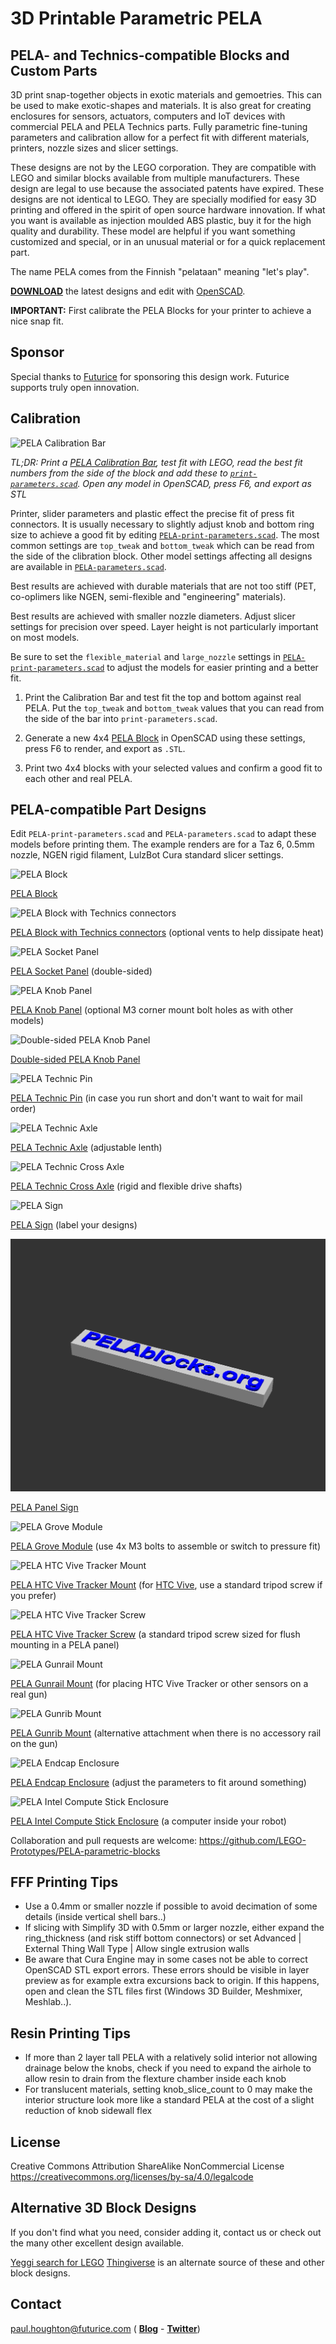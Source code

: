 # 3D Printable Parametric PELA #

## PELA- and Technics-compatible Blocks and Custom Parts ##

3D print snap-together objects in exotic materials and gemoetries. This can be used to make exotic-shapes and materials. It is also great for creating enclosures for sensors, actuators, computers and IoT devices with commercial PELA and PELA Technics parts. Fully parametric fine-tuning parameters and calibration allow for a perfect fit with different materials, printers, nozzle sizes and slicer settings.

These designs are not by the LEGO corporation. They are compatible with LEGO and similar blocks available from multiple manufacturers. These design are legal to use because the associated patents have expired. These designs are not identical to LEGO. They are specially modified for easy 3D printing and offered in the spirit of open source hardware innovation. If what you want is available as injection moulded ABS plastic, buy it for the high quality and durability. These model are helpful if you want something customized and special, or in an unusual material or for a quick replacement part.

The name PELA comes from the Finnish "pelataan" meaning "let's play".

**[DOWNLOAD](https://github.com/LEGO-Prototypes/PELA-parametric-blocks/archive/master.zip)** the latest designs and edit with [OpenSCAD](http://www.openscad.org/).

**IMPORTANT:** First calibrate the PELA Blocks for your printer to achieve a nice snap fit.

## Sponsor ##

Special thanks to [Futurice](http://futurice.com) for sponsoring this design work. Futurice supports truly open innovation.

## Calibration ##

![PELA Calibration Bar](calibration/PELA-calibration.png)

*TL;DR: Print a [PELA Calibration Bar](https://github.com/LEGO-Prototypes/PELA-parametric-blocks/blob/master/calibration/PELA-calibration.stl), test fit with LEGO, read the best fit numbers from the side of the block and add these to [`print-parameters.scad`](https://github.com/PELA-Prototypes/parametric-PELA/blob/master/print-parameters.scad). Open any model in OpenSCAD, press F6, and export as STL*

Printer, slider parameters and plastic effect the precise fit of press fit connectors. It is usually necessary to slightly adjust knob and bottom ring size to achieve a good fit by editing [`PELA-print-parameters.scad`](https://github.com/PELA-Prototypes/parametric-PELA/blob/master/PELA-print-parameters.scad). The most common settings are `top_tweak` and `bottom_tweak` which can be read from the side of the clibration block. Other model settings affecting all designs are available in [`PELA-parameters.scad`](https://github.com/PELA-Prototypes/parametric-PELA/blob/master/PELA-parameters.scad).

Best results are achieved with durable materials that are not too stiff (PET, co-oplimers like NGEN, semi-flexible and "engineering" materials).

Best results are achieved with smaller nozzle diameters. Adjust slicer settings for precision over speed. Layer height is not particularly important on most models.

Be sure to set the `flexible_material` and `large_nozzle` settings in [`PELA-print-parameters.scad`](https://github.com/PELA-Prototypes/parametric-PELA/blob/master/PELA-print-parameters.scad) to adjust the models for easier printing and a better fit.

1. Print the Calibration Bar and test fit the top and bottom against real PELA. Put the `top_tweak` and `bottom_tweak` values that you can read from the side of the bar into `print-parameters.scad`.

2. Generate a new 4x4 [PELA Block](https://github.com/LEGO-Prototypes/PELA-parametric-blocks/blob/master/PELA-block-4-2-1.stl) in OpenSCAD using these settings, press F6 to render, and export as `.STL`.

3. Print two 4x4 blocks with your selected values and confirm a good fit to each other and real PELA.


## PELA-compatible Part Designs ##

Edit `PELA-print-parameters.scad` and `PELA-parameters.scad` to adapt these models before printing them. The example renders are for a Taz 6, 0.5mm nozzle, NGEN rigid filament, LulzBot Cura standard slicer settings.

![PELA Block](PELA-block-4-2-1.png)

[PELA Block](https://github.com/LEGO-Prototypes/PELA-parametric-blocks/blob/master/PELA-block-4-2-1.stl) 

![PELA Block with Technics connectors](PELA-technic-block-4-4-2.png)

[PELA Block with Technics connectors](https://github.com/LEGO-Prototypes/PELA-parametric-blocks/blob/master/PELA-technic-block-4-4-2.stl) (optional vents to help dissipate heat)

![PELA Socket Panel](socket-panel/PELA-socket-panel.png)

[PELA Socket Panel](https://github.com/LEGO-Prototypes/PELA-parametric-blocks/blob/master/socket-panel/PELA-socket-panel.stl) (double-sided)

![PELA Knob Panel](knob-panel/PELA-knob-panel.png)

[PELA Knob Panel](https://github.com/LEGO-Prototypes/PELA-parametric-blocks/blob/master/knob-panel/PELA-knob-panel.stl) (optional M3 corner mount bolt holes as with other models)

![Double-sided PELA Knob Panel](knob-panel/PELA-double-sided-knob-panel.png)

[Double-sided PELA Knob Panel](https://github.com/LEGO-Prototypes/PELA-parametric-blocks/blob/master/knob-panel/PELA-double-sided-knob-panel.stl)

![PELA Technic Pin](PELA-technic-pin.png)

[PELA Technic Pin](https://github.com/LEGO-Prototypes/PELA-parametric-blocks/blob/master/PELA-technic-pin.stl) (in case you run short and don't want to wait for mail order)

![PELA Technic Axle](PELA-technic-axle.png)

[PELA Technic Axle](https://github.com/LEGO-Prototypes/PELA-parametric-blocks/blob/master/PELA-technic-axle.stl) (adjustable lenth)

![PELA Technic Cross Axle](PELA-technic-cross-axle.png)

[PELA Technic Cross Axle](https://github.com/LEGO-Prototypes/PELA-parametric-blocks/blob/master/PELA-technic-cross-axle.stl) (rigid and flexible drive shafts)

![PELA Sign](sign/PELA-sign.png)

[PELA Sign](https://github.com/LEGO-Prototypes/PELA-parametric-blocks/blob/master/sign/PELA-sign.stl) (label your designs)

![PELA Panel Sign](sign/PELA-panel-sign.png)

[PELA Panel Sign](https://github.com/LEGO-Prototypes/PELA-parametric-blocks/blob/master/sign/PELA-panel-sign.stl)

![PELA Grove Module](grove-module-enclosure/PELA-grove-module-enclosure.png)

[PELA Grove Module](https://github.com/LEGO-Prototypes/PELA-parametric-blocks/blob/master/grove-module-enclosure/PELA-grove-module-enclosure.stl) (use 4x M3 bolts to assemble or switch to pressure fit)

![PELA HTC Vive Tracker Mount](vive-tracker-mount/PELA-vive-tracker-mount.png)

[PELA HTC Vive Tracker Mount](https://github.com/LEGO-Prototypes/PELA-parametric-blocks/blob/master/vive-tracker-mount/PELA-vive-tracker-mount.stl) (for [HTC Vive](https://www.vive.com/), use a standard tripod screw if you prefer)

![PELA HTC Vive Tracker Screw](vive-tracker-mount/PELA-vive-tracker-screw.png)

[PELA HTC Vive Tracker Screw](https://github.com/LEGO-Prototypes/PELA-parametric-blocks/blob/master/vive-tracker-mount/PELA-vive-tracker-screw.stl) (a standard tripod screw sized for flush mounting in a PELA panel)

![PELA Gunrail Mount](gunrail-mount/PELA-gunrail-mount.png)

[PELA Gunrail Mount](https://github.com/LEGO-Prototypes/PELA-parametric-blocks/blob/master/gunrail-mount/PELA-gunrail-mount.stl) (for placing HTC Vive Tracker or other sensors on a real gun)

![PELA Gunrib Mount](gunrail-mount/PELA-gunrib-mount.png)

[PELA Gunrib Mount](https://github.com/LEGO-Prototypes/PELA-parametric-blocks/blob/master/gunrail-mount/PELA-gunrib-mount.stl) (alternative attachment when there is no accessory rail on the gun)

![PELA Endcap Enclosure](endcap-enclosure/PELA-endcap-enclosure.png)

[PELA Endcap Enclosure](https://github.com/LEGO-Prototypes/PELA-parametric-blocks/blob/master/endcap-enclosure/PELA-endcap-enclosure.stl) (adjust the parameters to fit around something)

![PELA Intel Compute Stick Enclosure](endcap-enclosure/PELA-endcap-intel-compute-stick-enclosure.png)

[PELA Intel Compute Stick Enclosure](https://github.com/LEGO-Prototypes/PELA-parametric-blocks/blob/master/endcap-enclosure/PELA-endcap-intel-compute-stick-enclosure.stl) (a computer inside your robot)

<script src="https://github.com/LEGO-Prototypes/PELA-parametric-blocks/blob/master/endcap-enclosure/PELA-endcap-intel-compute-stick-enclosure.stl"></script>

Collaboration and pull requests are welcome: https://github.com/LEGO-Prototypes/PELA-parametric-blocks


## FFF Printing Tips ##

* Use a 0.4mm or smaller nozzle if possible to avoid decimation of some details (inside vertical shell bars..)
* If slicing with Simplify 3D with 0.5mm or larger nozzle, either expand the ring_thickness (and risk stiff bottom connectors) or set Advanced | External Thing Wall Type | Allow single extrusion walls
* Be aware that Cura Engine may in some cases not be able to correct OpenSCAD STL export errors. These errors should be visible in layer preview as for example extra excursions back to origin. If this happens, open and clean the STL files first (Windows 3D Builder, Meshmixer, Meshlab..).

## Resin Printing Tips ##

* If more than 2 layer tall PELA with a relatively solid interior not allowing drainage below the knobs, check if you need to expand the airhole to allow resin to drain from the flexture chamber inside each knob
* For translucent materials, setting knob_slice_count to 0 may make the interior structure look more like a standard PELA at the cost of a slight reduction of knob sidewall flex

## License ##

Creative Commons Attribution ShareAlike NonCommercial License
https://creativecommons.org/licenses/by-sa/4.0/legalcode

## Alternative 3D Block Designs ##

If you don't find what you need, consider adding it, contact us or check out the many other excellent design available.

[Yeggi search for LEGO](http://www.yeggi.com/q/lego/)
[Thingiverse](https://www.thingiverse.com/groups/parametric-lego) is an alternate source of these and other block designs.

## Contact ##

paul.houghton@futurice.com ( **[Blog](https://medium.com/@paulhoughton)** - **[Twitter](https://twitter.com/mobile_rat)**)
